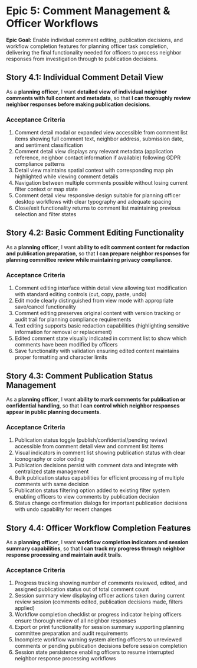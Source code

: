 # Epic 5: Comment Management & Officer Workflows

**Epic Goal:** Enable individual comment editing, publication decisions, and workflow completion features for planning officer task completion, delivering the final functionality needed for officers to process neighbor responses from investigation through to publication decisions.

## Story 4.1: Individual Comment Detail View

As a **planning officer**,
I want **detailed view of individual neighbor comments with full content and metadata**,
so that **I can thoroughly review neighbor responses before making publication decisions**.

### Acceptance Criteria
1. Comment detail modal or expanded view accessible from comment list items showing full comment text, neighbor address, submission date, and sentiment classification
2. Comment detail view displays any relevant metadata (application reference, neighbor contact information if available) following GDPR compliance patterns
3. Detail view maintains spatial context with corresponding map pin highlighted while viewing comment details
4. Navigation between multiple comments possible without losing current filter context or map state
5. Comment detail view responsive design suitable for planning officer desktop workflows with clear typography and adequate spacing
6. Close/exit functionality returns to comment list maintaining previous selection and filter states

## Story 4.2: Basic Comment Editing Functionality

As a **planning officer**,
I want **ability to edit comment content for redaction and publication preparation**,
so that **I can prepare neighbor responses for planning committee review while maintaining privacy compliance**.

### Acceptance Criteria
1. Comment editing interface within detail view allowing text modification with standard editing controls (cut, copy, paste, undo)
2. Edit mode clearly distinguished from view mode with appropriate save/cancel functionality
3. Comment editing preserves original content with version tracking or audit trail for planning compliance requirements
4. Text editing supports basic redaction capabilities (highlighting sensitive information for removal or replacement)
5. Edited comment state visually indicated in comment list to show which comments have been modified by officers
6. Save functionality with validation ensuring edited content maintains proper formatting and character limits

## Story 4.3: Comment Publication Status Management

As a **planning officer**,
I want **ability to mark comments for publication or confidential handling**,
so that **I can control which neighbor responses appear in public planning documents**.

### Acceptance Criteria
1. Publication status toggle (publish/confidential/pending review) accessible from comment detail view and comment list items
2. Visual indicators in comment list showing publication status with clear iconography or color coding
3. Publication decisions persist with comment data and integrate with centralized state management
4. Bulk publication status capabilities for efficient processing of multiple comments with same decision
5. Publication status filtering option added to existing filter system enabling officers to view comments by publication decision
6. Status change confirmation dialogs for important publication decisions with undo capability for recent changes

## Story 4.4: Officer Workflow Completion Features

As a **planning officer**,
I want **workflow completion indicators and session summary capabilities**,
so that **I can track my progress through neighbor response processing and maintain audit trails**.

### Acceptance Criteria
1. Progress tracking showing number of comments reviewed, edited, and assigned publication status out of total comment count
2. Session summary view displaying officer actions taken during current review session (comments edited, publication decisions made, filters applied)
3. Workflow completion checklist or progress indicator helping officers ensure thorough review of all neighbor responses
4. Export or print functionality for session summary supporting planning committee preparation and audit requirements
5. Incomplete workflow warning system alerting officers to unreviewed comments or pending publication decisions before session completion
6. Session state persistence enabling officers to resume interrupted neighbor response processing workflows
